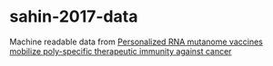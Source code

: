 # sahin-2017-data
Machine readable data from [Personalized RNA mutanome vaccines mobilize poly-specific therapeutic immunity against cancer](http://www.nature.com.eresources.mssm.edu/articles/nature23003)
